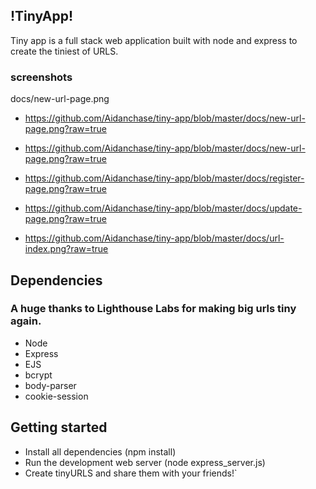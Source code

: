 ## !TinyApp!

Tiny app is a full stack web application built with  node and express to create the tiniest of URLS.

### screenshots
docs/new-url-page.png
- https://github.com/Aidanchase/tiny-app/blob/master/docs/new-url-page.png?raw=true

- https://github.com/Aidanchase/tiny-app/blob/master/docs/new-url-page.png?raw=true

- https://github.com/Aidanchase/tiny-app/blob/master/docs/register-page.png?raw=true

- https://github.com/Aidanchase/tiny-app/blob/master/docs/update-page.png?raw=true

- https://github.com/Aidanchase/tiny-app/blob/master/docs/url-index.png?raw=true
## Dependencies
### A huge thanks to Lighthouse Labs for making big urls tiny again.
- Node
- Express
- EJS
- bcrypt
- body-parser
- cookie-session

## Getting  started

- Install all dependencies (npm install)
- Run the development web server (node express_server.js)
- Create tinyURLS  and share them with your friends!`